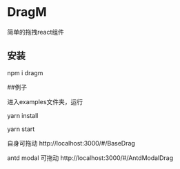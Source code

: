 # DragM

简单的拖拽react组件

## 安装

npm i dragm

##例子

进入examples文件夹，运行

yarn install

yarn start

自身可拖动 http://localhost:3000/#/BaseDrag

antd modal 可拖动 http://localhost:3000/#/AntdModalDrag